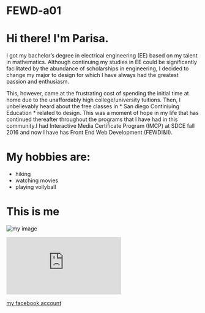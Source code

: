 # FEWD-a01

# Hi there! I'm Parisa.
   I got my bachelor’s degree in electrical engineering (EE) based on my talent in mathematics. Although continuing my studies in EE could be significantly facilitated by the abundance of scholarships in engineering, I decided to change my major to  design for which I have always had the greatest passion and enthusiasm. 
   
   This, however, came at the frustrating cost of spending the initial time at home due to the unaffordably high college/university tuitions. Then, I unbelievably heard about the free classes in * San diego Continiuing Education * related to design. This was a moment of hope in my life that has continued thereafter throughout the programs that I have had in this community.I had Interactive Media Certificate Program (IMCP) at SDCE fall 2016 and now I have has Front End Web Development (FEWDI&II). 
   
# My hobbies are:
   * hiking
   * watching movies
   * playing vollyball
  
# This is me
![my image](https://www.facebook.com/parisa.nikzad.71/17457977_1359770020787561_8568302311008099058_n.jpg)


![my image](https://www.facebook.com/photo.php?fbid=1359770020787561&set=a.106783729419536.9406.100002637288528&type=3&theater)


[my facebook account](https://www.facebook.com/parisa.nikzad.71)



